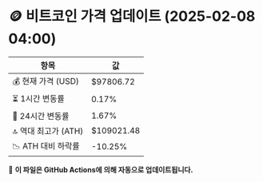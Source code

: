 # 🪙 비트코인 가격 업데이트 (2025-02-08 04:00)

| 항목                | 값 |
|--------------------|----------------|
| 💰 현재 가격 (USD) | $97806.72 |
| ⏳ 1시간 변동률    | 0.17% |
| 📆 24시간 변동률   | 1.67% |
| 🔝 역대 최고가 (ATH) | $109021.48 |
| 📉 ATH 대비 하락률 | -10.25% |

🔄 **이 파일은 GitHub Actions에 의해 자동으로 업데이트됩니다.**
